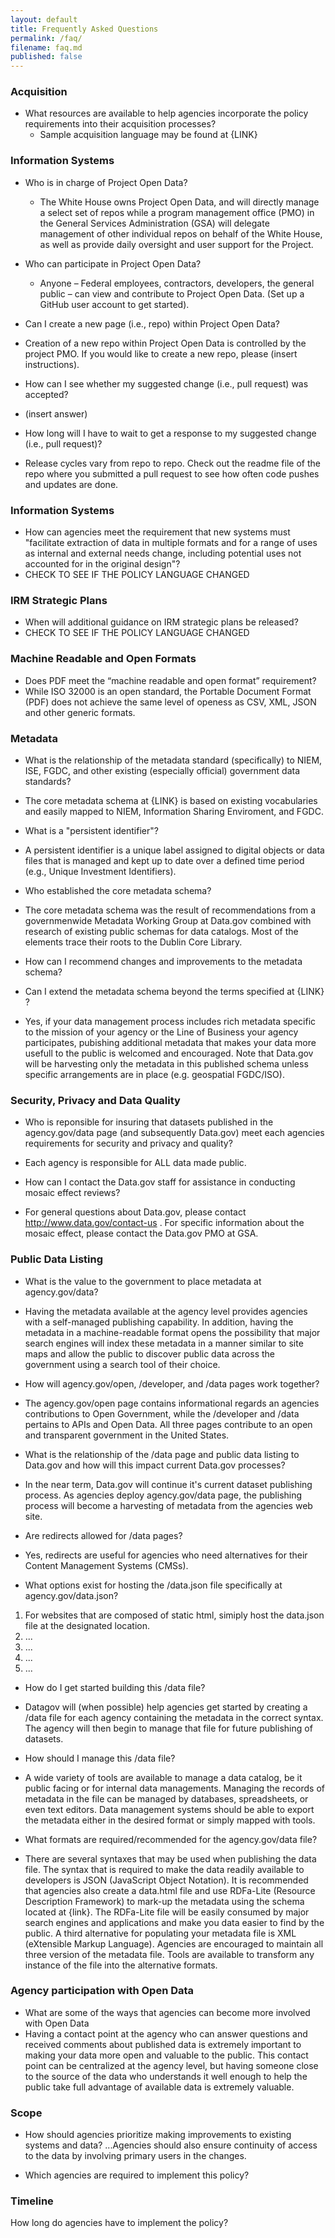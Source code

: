 ```yaml
---
layout: default
title: Frequently Asked Questions
permalink: /faq/
filename: faq.md
published: false
---
```


### Acquisition

* What resources are available to help agencies incorporate the policy requirements into their acquisition processes?
  * Sample acquisition language may be found at {LINK}

### Information Systems

* Who is in charge of Project Open Data?
  * The White House owns Project Open Data, and will directly manage a select set of repos while a program management office (PMO) in the General Services Administration (GSA) will delegate management of other individual repos on behalf of the White House, as well as provide daily oversight and user support for the Project.

* Who can participate in Project Open Data?
  * Anyone – Federal employees, contractors, developers, the general public – can view and contribute to Project Open Data. (Set up a GitHub user account to get started).

* Can I create a new page (i.e., repo) within Project Open Data?
 * Creation of a new repo within Project Open Data is controlled by the project PMO. If you would like to create a new repo, please (insert instructions).

* How can I see whether my suggested change (i.e., pull request) was accepted?
 * (insert answer)

* How long will I have to wait to get a response to my suggested change (i.e., pull request)?
 * Release cycles vary from repo to repo. Check out the readme file of the repo where you submitted a pull request to see how often code pushes and updates are done. 

### Information Systems

* How can agencies meet the requirement that new systems must "facilitate extraction of data in multiple formats and for a range of uses as internal and external needs change, including potential uses not accounted for in the original design"?
 * CHECK TO SEE IF THE POLICY LANGUAGE CHANGED
 
### IRM Strategic Plans
 
* When will additional guidance on IRM strategic plans be released?
 * CHECK TO SEE IF THE POLICY LANGUAGE CHANGED
 
### Machine Readable and Open Formats

* Does PDF meet the “machine readable and open format” requirement?
 * While ISO 32000 is an open standard, the Portable Document Format (PDF) does not achieve the same level of openess as CSV, XML, JSON and other generic formats.

### Metadata

* What is the relationship of the metadata standard (specifically) to NIEM, ISE, FGDC, and other existing (especially official) government data standards?
 * The core metadata schema at {LINK} is based on existing vocabularies and easily mapped to NIEM, Information Sharing Enviroment, and FGDC.

* What is a "persistent identifier"?
 * A persistent identifier is a unique label assigned to digital objects or data files that is managed and kept up to date over a defined time period (e.g., Unique Investment Identifiers).

* Who established the core metadata schema?
 * The core metadata schema was the result of recommendations from a governmenwide Metadata Working Group at Data.gov combined with research of existing public schemas for data catalogs.  Most of the elements trace their roots to the Dublin Core Library.
 
* How can I recommend changes and improvements to the metadata schema?

* Can I extend the metadata schema beyond the terms specified at {LINK} ?
 * Yes, if your data management process includes rich metadata specific to the mission of your agency or the Line of Business your agency participates, pubishing additional metadata that makes your data more usefull to the public is welcomed and encouraged.  Note that Data.gov will be harvesting only the metadata in this published schema unless specific arrangements are in place (e.g. geospatial FGDC/ISO).
 

### Security, Privacy and Data Quality

* Who is reponsible for insuring that datasets published in the agency.gov/data page (and subsequently Data.gov) meet each agencies requirements for security and privacy and quality?
 * Each agency is responsible for ALL data made public.
 
* How can I contact the Data.gov staff for assistance in conducting mosaic effect reviews?
 * For general questions about Data.gov, please contact http://www.data.gov/contact-us . For specific information about the mosaic effect, please contact the Data.gov PMO at GSA.


### Public Data Listing

* What is the value to the government to place metadata at agency.gov/data?
 * Having the metadata available at the agency level provides agencies with a self-managed publishing capability.  In addition, having the metadata in a machine-readable format opens the possibility that major search engines will index these metadata in a manner similar to site maps and allow the public to discover public data across the government using a search tool of their choice.

* How will agency.gov/open, /developer, and /data pages work together?
 * The agency.gov/open page contains informational regards an agencies contributions to Open Government, while the /developer and /data pertains to APIs and Open Data. All three pages contribute to an open and transparent government in the United States.

* What is the relationship of the /data page and public data listing to Data.gov and how will this impact current Data.gov processes?
 * In the near term, Data.gov will continue it's current dataset publishing process.  As agencies deploy agency.gov/data page, the publishing process will become a harvesting of metadata from the agencies web site.

* Are redirects allowed for /data pages?
 * Yes, redirects are useful for agencies who need alternatives for their Content Management Systems (CMSs).
 
* What options exist for hosting the /data.json file specifically at agency.gov/data.json?  
1. For websites that are composed of static html, simiply host the data.json file at the designated location.  
2. ...
3. ...
4. ...
5. ...
 
* How do I get started building this /data file?
 * Datagov will (when possible) help agencies get started by creating a /data file for each agency containing the metadata in the correct syntax.  The agency will then begin to manage that file for future publishing of datasets.
  
* How should I manage this /data file?
 * A wide variety of tools are available to manage a data catalog, be it public facing or for internal data managements.  Managing the records of metadata in the file can be managed by databases, spreadsheets, or even text editors.  Data management systems should be able to export the metadata either in the desired format or simply mapped with tools.
 
* What formats are required/recommended for the agency.gov/data file?
 * There are several syntaxes that may be used when publishing the data file.  The syntax that is required to make the data readily available to developers is JSON (JavaScript Object Notation).  It is recommended that agencies also create a data.html file and use RDFa-Lite (Resource Description Framework) to mark-up the metadata using the schema located at {link}.  The RDFa-Lite file will be easily consumed by major search engines and applications and make you data easier to find by the public.  A third alternative for populating your metadata file is XML (eXtensible Markup Language).  Agencies are encouraged to maintain all three version of the metadata file.  Tools are available to transform any instance of the file into the alternative formats.
 
 

### Agency participation with Open Data

* What are some of the ways that agencies can become more involved with Open Data
 * Having a contact point at the agency who can answer questions and received comments about published data is extremely important to making your data more open and valuable to the public.  This contact point can be centralized at the agency level, but having someone close to the source of the data who understands it well enough to help the public take full advantage of available data is extremely valuable.

### Scope 

* How should agencies prioritize making improvements to existing systems and data?
...Agencies should also ensure continuity of access to the data by involving primary users in the changes.

* Which agencies are required to implement this policy?

### Timeline
How long do agencies have to implement the policy?
